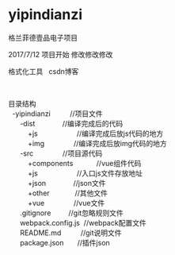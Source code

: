 # yipindianzi
格兰菲德壹品电子项目

2017/7/12   项目开始
 修改修改修改
<p>
	格式化工具 &nbsp; csdn博客
</p>
<p>
	<br />
	
</p>
目录结构 &nbsp;<br />
<span style="white-space:pre">	</span>-yipindianzi &nbsp; <span style="white-space:pre">		</span>//项目文件 &nbsp;<br />
<span style="white-space:pre">		</span>-dist<span style="white-space:pre">				</span>//编译完成后的代码 &nbsp;<br />
<span style="white-space:pre">			</span>+js<span style="white-space:pre">					</span>//编译完成后放js代码的地方 &nbsp;<br />
<span style="white-space:pre">			</span>+img<span style="white-space:pre">				</span>//编译完成后放img代码的地方 &nbsp;<br />
<span style="white-space:pre">		</span>-src<span style="white-space:pre">				</span>//项目源代码 &nbsp;<br />
<span style="white-space:pre">			</span>+components<span style="white-space:pre">			</span>//vue组件代码 &nbsp;<br />
<span style="white-space:pre">			</span>+js<span style="white-space:pre">					</span>//入口js文件存放地址 &nbsp;<br />
<span style="white-space:pre">			</span>+json<span style="white-space:pre">				</span>//json文件 &nbsp;<br />
<span style="white-space:pre">			</span>+other<span style="white-space:pre">				</span>//其他文件 &nbsp;<br />
<span style="white-space:pre">			</span>+vue<span style="white-space:pre">				</span>//vue文件 &nbsp;<br />
<span style="white-space:pre">		</span>.gitignore<span style="white-space:pre">			</span>//git忽略规则文件 &nbsp;<br />
<span style="white-space:pre">		</span>webpack.config.js<span style="white-space:pre">	</span>//webpack配置文件 &nbsp;<br />
<span style="white-space:pre">		</span>README.md<span style="white-space:pre">			</span>//git说明文件 &nbsp;<br />
<span style="white-space:pre">		</span>package.json<span style="white-space:pre">		</span>//插件json

